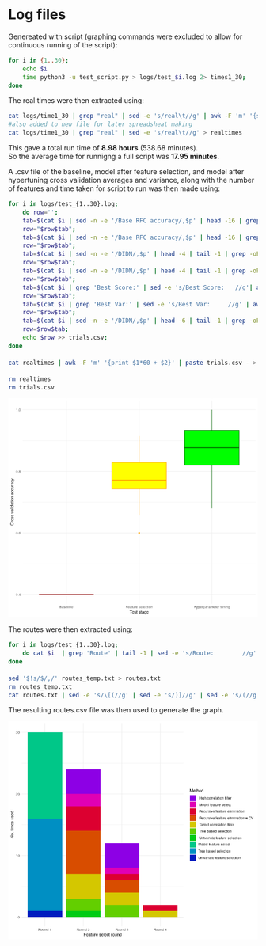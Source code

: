 # Log files

Genereated with script (graphing commands were excluded to allow for continuous running of the script):

```bash
for i in {1..30};
	echo $i
	time python3 -u test_script.py > logs/test_$i.log 2> times1_30;
done
```

The real times were then extracted using:

```bash
cat logs/time1_30 | grep "real" | sed -e 's/real\t//g' | awk -F 'm' '{sum += $1*60 + $2} END { print sum/60/60 }'
#also added to new file for later spreadsheat making
cat logs/time1_30 | grep "real" | sed -e 's/real\t//g' > realtimes
```

This gave a total run time of **8.98 hours** (538.68 minutes).  
So the average time for runnigng a full script was **17.95 minutes**.

A .csv file of the baseline, model after feature selection, and model after hypertuning cross validation averages and variance, along with the number of features and time taken for script to run was then made using:

```bash
for i in logs/test_{1..30}.log; 
	do row=''; 
	tab=$(cat $i | sed -n -e '/Base RFC accuracy/,$p' | head -16 | grep -oP '(?<=Accuracy:    )[0-9.]+' | awk '{print $0, ","}'); 
	row="$row$tab";
	tab=$(cat $i | sed -n -e '/Base RFC accuracy/,$p' | head -16 | grep -oP '(?<=\+\/\- )[0-9.]+' | awk '{print $0, ","}');
	row="$row$tab";
	tab=$(cat $i | sed -n -e '/DIDN/,$p' | head -4 | tail -1 | grep -oP '(?<=TOP SCORE:    )[0-9.]+' | awk '{print $0, ","}');
	row="$row$tab";
	tab=$(cat $i | sed -n -e '/DIDN/,$p' | head -4 | tail -1 | grep -oP '(?<=BEST VAR:     )[0-9.]+' | sed -e 's/BEST VAR:    //g' | awk '{print $0, ","}'); 
	row="$row$tab";
	tab=$(cat $i | grep 'Best Score:' | sed -e 's/Best Score:   //g'| awk '{print $0, ","}');
	row="$row$tab"; 
	tab=$(cat $i | grep 'Best Var:' | sed -e 's/Best Var:     //g' | awk '{print $0, ","}'); 
	row="$row$tab";
	tab=$(cat $i | sed -n -e '/DIDN/,$p' | head -6 | tail -1 | grep -oP '(?<=New size:    )[0-9]+' | sed -e 's/New size:    //g' | awk '{print $0 ","}');
	row=$row$tab;
	echo $row >> trials.csv; 
done

cat realtimes | awk -F 'm' '{print $1*60 + $2}' | paste trials.csv - > acc_var.csv

rm realtimes
rm trials.csv
```

![Stage accuracy](../example_figs/stageacc.png)



The routes were then extracted using:

```bash
for i in logs/test_{1..30}.log;
	do cat $i  | grep 'Route' | tail -1 | sed -e 's/Route:        //g' >> routes_temp.txt;
done

sed '$!s/$/,/' routes_temp.txt > routes.txt
rm routes_temp.txt
cat routes.txt | sed -e 's/\[(//g' | sed -e 's/)]//g' | sed -e 's/(//g' | sed -e 's/)//g' > routes.csv
```


The resulting routes.csv file was then used to generate the graph.

![Routes graph](../example_figs/Methods_1-30.png)

